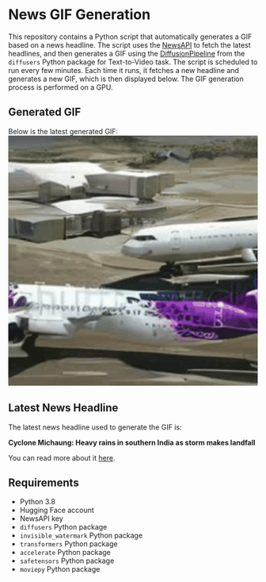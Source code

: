 # News GIF Generation
This repository contains a Python script that automatically generates a GIF based on a news headline. The script uses the [NewsAPI](https://newsapi.org/) to fetch the latest headlines, and then generates a GIF using the [DiffusionPipeline](https://github.com/huggingface/diffusers) from the `diffusers` Python package for Text-to-Video task.
The script is scheduled to run every few minutes. Each time it runs, it fetches a new headline and generates a new GIF, which is then displayed below. The GIF generation process is performed on a GPU.

## Generated GIF
Below is the latest generated GIF:
![Generated GIF](output.gif?raw=true&v=1701868366)

## Latest News Headline
The latest news headline used to generate the GIF is:

**Cyclone Michaung: Heavy rains in southern India as storm makes landfall**

You can read more about it [here](https://news.google.com/rss/articles/CBMiLGh0dHBzOi8vd3d3LmJiYy5jb20vbmV3cy93b3JsZC1hc2lhLTY3NjE3NzI30gEwaHR0cHM6Ly93d3cuYmJjLmNvbS9uZXdzL3dvcmxkLWFzaWEtNjc2MTc3MjcuYW1w?oc=5).

## Requirements
- Python 3.8
- Hugging Face account
- NewsAPI key
- `diffusers` Python package
- `invisible_watermark` Python package
- `transformers` Python package
- `accelerate` Python package
- `safetensors` Python package
- `moviepy` Python package
